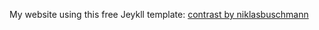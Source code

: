 My website using this free Jeykll template: [contrast by niklasbuschmann](https://github.com/niklasbuschmann/contrast)
